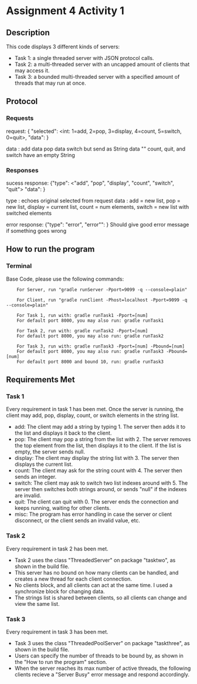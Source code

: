 # Assignment 4 Activity 1
## Description
This code displays 3 different kinds of servers:
- Task 1: a single threaded server with JSON protocol calls.
- Task 2: a multi-threaded server with an uncapped amount of clients that may access it.
- Task 3: a bounded multi-threaded server with a specified amount of threads that may run at once.

## Protocol
### Requests
request: { "selected": <int: 1=add, 2=pop, 3=display, 4=count, 5=switch,
0=quit>, "data": <thing to send>}

  data <string>: add
  data <int> pop
  data <int> <int> switch but send as String
  data "" count, quit, and switch have an empty String

### Responses

sucess response: {"type": <"add", "pop", "display", "count", "switch", "quit"> "data": <thing to return> }

type <String>: echoes original selected from request
data <string>: add = new list, pop = new list, display = current list, count = num elements, switch = new list with switched elements


error response: {"type": "error", "error"": <error string> }
Should give good error message if something goes wrong


## How to run the program
### Terminal
Base Code, please use the following commands:
```
    For Server, run "gradle runServer -Pport=9099 -q --console=plain"
```
```   
    For Client, run "gradle runClient -Phost=localhost -Pport=9099 -q --console=plain"
```
```
    For Task 1, run with: gradle runTask1 -Pport=[num]
    For default port 8000, you may also run: gradle runTask1
```
```
    For Task 2, run with: gradle runTask2 -Pport=[num]
    For default port 8000, you may also run: gradle runTask2
```
```
    For Task 3, run with: gradle runTask3 -Pport=[num] -Pbound=[num]
    For default port 8000, you may also run: gradle runTask3 -Pbound=[num]
    For default port 8000 and bound 10, run: gradle runTask3
```

## Requirements Met
### Task 1
Every requirement in task 1 has been met. Once the server is running, the client may add, pop, display, count, or switch elements in the string list.
- add: The client may add a string by typing 1. The server then adds it to the list and displays it back to the client.
- pop: The client may pop a string from the list with 2. The server removes the top element from the list, then displays it to the client. If the list is empty, the server sends null.
- display: The client may display the string list with 3. The server then displays the current list.
- count: The client may ask for the string count with 4. The server then sends an integer.
- switch: The client may ask to switch two list indexes around with 5. The server then switches both strings around, or sends "null" if the indexes are invalid.
- quit: The client can quit with 0. The server ends the connection and keeps running, waiting for other clients.
- misc: The program has error handling in case the server or client disconnect, or the client sends an invalid value, etc.

### Task 2
Every requirement in task 2 has been met.
- Task 2 uses the class "ThreadedServer" on package "tasktwo", as shown in the build file.
- This server has no bound on how many clients can be handled, and creates a new thread for each client connection.
- No clients block, and all clients can act at the same time. I used a synchronize block for changing data.
- The strings list is shared between clients, so all clients can change and view the same list.

### Task 3
Every requirement in task 3 has been met.
- Task 3 uses the class "ThreadedPoolServer" on package "taskthree", as shown in the build file.
- Users can specify the number of threads to be bound by, as shown in the "How to run the program" section.
- When the server reaches its max number of active threads, the following clients recieve a "Server Busy" error message and respond accordingly.

